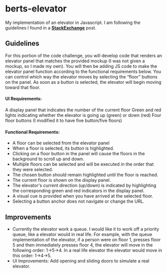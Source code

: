 # berts-elevator
My implementation of an elevator in Javascript. I am following the guidelines I found in a [**StackExchange**](http://codereview.stackexchange.com/questions/75303/elevator-program-code-challenge) post.

## Guidelines

For this portion of the code challenge, you will develop code that renders an elevator panel that matches the provided mockup (I was not given a mockup, so I made my own). You will then be adding JS code to make the elevator panel function according to the functional requirements below. You can control which way the elevator moves by selecting the “floor” buttons on the panel. As soon as a button is selected, the elevator will begin moving toward that floor.

#### UI Requirements:

A display panel that indicates the number of the current floor Green and red lights indicating whether the elevator is going up (green) or down (red) Four floor buttons (I modified it to have five button/five floors)

#### Functional Requirements:

- A floor can be selected from the elevator panel
- When a floor is selected, its button is highlighted.
- Clicking on a floor button in the panel will cause the floors in the background to scroll up and down.
- Multiple floors can be selected and will be executed in the order that they were selected.
- The chosen button should remain highlighted until the floor is reached.
- The current floor is shown on the display panel.
- The elevator's current direction (up/down) is indicated by highlighting the corresponding green and red indicators in the display panel.
- A visual cue is provided when you have arrived at the selected floor.
- Selecting a button anchor does not navigate or change the URL.

## Improvements
- Currently the elevator work a queue. I would like it to work off a priority queue, like a elevator would in real life. For example, with the queue implementation of the elevator, if a person were on floor 1, presses floor 5 and then immediately presses floor 4, the elevator will move in the following order: 1->5->4. In a real life elevator the elevator would move in this order: 1->4->5.
- UI Improvements: Add opening and sliding doors to simulate a real elevator.
